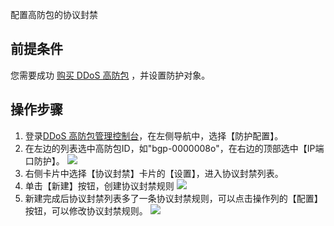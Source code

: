 

配置高防包的协议封禁

## 前提条件
您需要成功 [购买 DDoS 高防包](https://cloud.tencent.com/document/product/1021/31479) ，并设置防护对象。

## 操作步骤
1. 登录[DDoS 高防包管理控制台](https://console.cloud.tencent.com/antiddos-native/package)，在左侧导航中，选择【防护配置】。
2. 在左边的列表选中高防包ID，如"bgp-0000008o"，在右边的顶部选中【IP端口防护】。
![](https://main.qcloudimg.com/raw/221d731086befd75acd020d7b44a4125.png)
3. 右侧卡片中选择【协议封禁】卡片的【设置】，进入协议封禁列表。
4. 单击【新建】按钮，创建协议封禁规则
![](https://main.qcloudimg.com/raw/fe4921931007b86462d2c6a67b9b8604.png)
5. 新建完成后协议封禁列表多了一条协议封禁规则，可以点击操作列的【配置】按钮，可以修改协议封禁规则。
![](https://main.qcloudimg.com/raw/cda07bd5878e84936855f5ccb27bd3c8.png)

